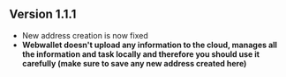 ## Version 1.1.1
- New address creation is now fixed
- **Webwallet doesn't upload any information to the cloud, manages all the information and task locally and therefore you should use it carefully (make sure to save any new address created here)**